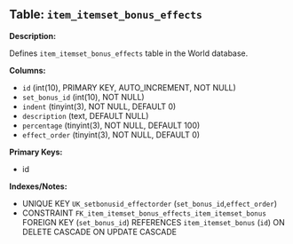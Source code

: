 ## Table: `item_itemset_bonus_effects`

**Description:**

Defines `item_itemset_bonus_effects` table in the World database.

**Columns:**
- `id` (int(10), PRIMARY KEY, AUTO_INCREMENT, NOT NULL)
- `set_bonus_id` (int(10), NOT NULL)
- `indent` (tinyint(3), NOT NULL, DEFAULT 0)
- `description` (text, DEFAULT NULL)
- `percentage` (tinyint(3), NOT NULL, DEFAULT 100)
- `effect_order` (tinyint(3), NOT NULL, DEFAULT 0)

**Primary Keys:**
- id

**Indexes/Notes:**
- UNIQUE KEY `UK_setbonusid_effectorder` (`set_bonus_id`,`effect_order`)
- CONSTRAINT `FK_item_itemset_bonus_effects_item_itemset_bonus` FOREIGN KEY (`set_bonus_id`) REFERENCES `item_itemset_bonus` (`id`) ON DELETE CASCADE ON UPDATE CASCADE